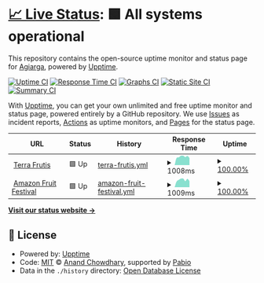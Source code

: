# [📈 Live Status](https://Agiarga.github.io/tf-upptime): <!--live status--> **🟩 All systems operational**

This repository contains the open-source uptime monitor and status page for [Agiarga](https://Agiarga.github.io/tf-upptime), powered by [Upptime](https://github.com/upptime/upptime).

[![Uptime CI](https://github.com/Agiarga/tf-upptime/workflows/Uptime%20CI/badge.svg)](https://github.com/Agiarga/tf-upptime/actions?query=workflow%3A%22Uptime+CI%22)
[![Response Time CI](https://github.com/Agiarga/tf-upptime/workflows/Response%20Time%20CI/badge.svg)](https://github.com/Agiarga/tf-upptime/actions?query=workflow%3A%22Response+Time+CI%22)
[![Graphs CI](https://github.com/Agiarga/tf-upptime/workflows/Graphs%20CI/badge.svg)](https://github.com/Agiarga/tf-upptime/actions?query=workflow%3A%22Graphs+CI%22)
[![Static Site CI](https://github.com/Agiarga/tf-upptime/workflows/Static%20Site%20CI/badge.svg)](https://github.com/Agiarga/tf-upptime/actions?query=workflow%3A%22Static+Site+CI%22)
[![Summary CI](https://github.com/Agiarga/tf-upptime/workflows/Summary%20CI/badge.svg)](https://github.com/Agiarga/tf-upptime/actions?query=workflow%3A%22Summary+CI%22)

With [Upptime](https://upptime.js.org), you can get your own unlimited and free uptime monitor and status page, powered entirely by a GitHub repository. We use [Issues](https://github.com/Agiarga/tf-upptime/issues) as incident reports, [Actions](https://github.com/Agiarga/tf-upptime/actions) as uptime monitors, and [Pages](https://Agiarga.github.io/tf-upptime) for the status page.

<!--start: status pages-->
<!-- This summary is generated by Upptime (https://github.com/upptime/upptime) -->
<!-- Do not edit this manually, your changes will be overwritten -->
<!-- prettier-ignore -->
| URL | Status | History | Response Time | Uptime |
| --- | ------ | ------- | ------------- | ------ |
| <img alt="" src="https://icons.duckduckgo.com/ip3/www.terrafrutis.com.ico" height="13"> [Terra Frutis](https://www.terrafrutis.com) | 🟩 Up | [terra-frutis.yml](https://github.com/Terra-Frutis/upptime/commits/HEAD/history/terra-frutis.yml) | <details><summary><img alt="Response time graph" src="./graphs/terra-frutis/response-time-week.png" height="20"> 1008ms</summary><br><a href="https://status.amazonfruitfestival.com/history/terra-frutis"><img alt="Response time 998" src="https://img.shields.io/endpoint?url=https%3A%2F%2Fraw.githubusercontent.com%2FTerra-Frutis%2Fupptime%2FHEAD%2Fapi%2Fterra-frutis%2Fresponse-time.json"></a><br><a href="https://status.amazonfruitfestival.com/history/terra-frutis"><img alt="24-hour response time 932" src="https://img.shields.io/endpoint?url=https%3A%2F%2Fraw.githubusercontent.com%2FTerra-Frutis%2Fupptime%2FHEAD%2Fapi%2Fterra-frutis%2Fresponse-time-day.json"></a><br><a href="https://status.amazonfruitfestival.com/history/terra-frutis"><img alt="7-day response time 1008" src="https://img.shields.io/endpoint?url=https%3A%2F%2Fraw.githubusercontent.com%2FTerra-Frutis%2Fupptime%2FHEAD%2Fapi%2Fterra-frutis%2Fresponse-time-week.json"></a><br><a href="https://status.amazonfruitfestival.com/history/terra-frutis"><img alt="30-day response time 993" src="https://img.shields.io/endpoint?url=https%3A%2F%2Fraw.githubusercontent.com%2FTerra-Frutis%2Fupptime%2FHEAD%2Fapi%2Fterra-frutis%2Fresponse-time-month.json"></a><br><a href="https://status.amazonfruitfestival.com/history/terra-frutis"><img alt="1-year response time 1001" src="https://img.shields.io/endpoint?url=https%3A%2F%2Fraw.githubusercontent.com%2FTerra-Frutis%2Fupptime%2FHEAD%2Fapi%2Fterra-frutis%2Fresponse-time-year.json"></a></details> | <details><summary><a href="https://status.amazonfruitfestival.com/history/terra-frutis">100.00%</a></summary><a href="https://status.amazonfruitfestival.com/history/terra-frutis"><img alt="All-time uptime 99.98%" src="https://img.shields.io/endpoint?url=https%3A%2F%2Fraw.githubusercontent.com%2FTerra-Frutis%2Fupptime%2FHEAD%2Fapi%2Fterra-frutis%2Fuptime.json"></a><br><a href="https://status.amazonfruitfestival.com/history/terra-frutis"><img alt="24-hour uptime 100.00%" src="https://img.shields.io/endpoint?url=https%3A%2F%2Fraw.githubusercontent.com%2FTerra-Frutis%2Fupptime%2FHEAD%2Fapi%2Fterra-frutis%2Fuptime-day.json"></a><br><a href="https://status.amazonfruitfestival.com/history/terra-frutis"><img alt="7-day uptime 100.00%" src="https://img.shields.io/endpoint?url=https%3A%2F%2Fraw.githubusercontent.com%2FTerra-Frutis%2Fupptime%2FHEAD%2Fapi%2Fterra-frutis%2Fuptime-week.json"></a><br><a href="https://status.amazonfruitfestival.com/history/terra-frutis"><img alt="30-day uptime 99.94%" src="https://img.shields.io/endpoint?url=https%3A%2F%2Fraw.githubusercontent.com%2FTerra-Frutis%2Fupptime%2FHEAD%2Fapi%2Fterra-frutis%2Fuptime-month.json"></a><br><a href="https://status.amazonfruitfestival.com/history/terra-frutis"><img alt="1-year uptime 99.99%" src="https://img.shields.io/endpoint?url=https%3A%2F%2Fraw.githubusercontent.com%2FTerra-Frutis%2Fupptime%2FHEAD%2Fapi%2Fterra-frutis%2Fuptime-year.json"></a></details>
| <img alt="" src="https://icons.duckduckgo.com/ip3/www.amazonfruitfestival.com.ico" height="13"> [Amazon Fruit Festival](https://www.amazonfruitfestival.com/) | 🟩 Up | [amazon-fruit-festival.yml](https://github.com/Terra-Frutis/upptime/commits/HEAD/history/amazon-fruit-festival.yml) | <details><summary><img alt="Response time graph" src="./graphs/amazon-fruit-festival/response-time-week.png" height="20"> 1009ms</summary><br><a href="https://status.amazonfruitfestival.com/history/amazon-fruit-festival"><img alt="Response time 1083" src="https://img.shields.io/endpoint?url=https%3A%2F%2Fraw.githubusercontent.com%2FTerra-Frutis%2Fupptime%2FHEAD%2Fapi%2Famazon-fruit-festival%2Fresponse-time.json"></a><br><a href="https://status.amazonfruitfestival.com/history/amazon-fruit-festival"><img alt="24-hour response time 747" src="https://img.shields.io/endpoint?url=https%3A%2F%2Fraw.githubusercontent.com%2FTerra-Frutis%2Fupptime%2FHEAD%2Fapi%2Famazon-fruit-festival%2Fresponse-time-day.json"></a><br><a href="https://status.amazonfruitfestival.com/history/amazon-fruit-festival"><img alt="7-day response time 1009" src="https://img.shields.io/endpoint?url=https%3A%2F%2Fraw.githubusercontent.com%2FTerra-Frutis%2Fupptime%2FHEAD%2Fapi%2Famazon-fruit-festival%2Fresponse-time-week.json"></a><br><a href="https://status.amazonfruitfestival.com/history/amazon-fruit-festival"><img alt="30-day response time 996" src="https://img.shields.io/endpoint?url=https%3A%2F%2Fraw.githubusercontent.com%2FTerra-Frutis%2Fupptime%2FHEAD%2Fapi%2Famazon-fruit-festival%2Fresponse-time-month.json"></a><br><a href="https://status.amazonfruitfestival.com/history/amazon-fruit-festival"><img alt="1-year response time 1080" src="https://img.shields.io/endpoint?url=https%3A%2F%2Fraw.githubusercontent.com%2FTerra-Frutis%2Fupptime%2FHEAD%2Fapi%2Famazon-fruit-festival%2Fresponse-time-year.json"></a></details> | <details><summary><a href="https://status.amazonfruitfestival.com/history/amazon-fruit-festival">100.00%</a></summary><a href="https://status.amazonfruitfestival.com/history/amazon-fruit-festival"><img alt="All-time uptime 99.98%" src="https://img.shields.io/endpoint?url=https%3A%2F%2Fraw.githubusercontent.com%2FTerra-Frutis%2Fupptime%2FHEAD%2Fapi%2Famazon-fruit-festival%2Fuptime.json"></a><br><a href="https://status.amazonfruitfestival.com/history/amazon-fruit-festival"><img alt="24-hour uptime 100.00%" src="https://img.shields.io/endpoint?url=https%3A%2F%2Fraw.githubusercontent.com%2FTerra-Frutis%2Fupptime%2FHEAD%2Fapi%2Famazon-fruit-festival%2Fuptime-day.json"></a><br><a href="https://status.amazonfruitfestival.com/history/amazon-fruit-festival"><img alt="7-day uptime 100.00%" src="https://img.shields.io/endpoint?url=https%3A%2F%2Fraw.githubusercontent.com%2FTerra-Frutis%2Fupptime%2FHEAD%2Fapi%2Famazon-fruit-festival%2Fuptime-week.json"></a><br><a href="https://status.amazonfruitfestival.com/history/amazon-fruit-festival"><img alt="30-day uptime 99.94%" src="https://img.shields.io/endpoint?url=https%3A%2F%2Fraw.githubusercontent.com%2FTerra-Frutis%2Fupptime%2FHEAD%2Fapi%2Famazon-fruit-festival%2Fuptime-month.json"></a><br><a href="https://status.amazonfruitfestival.com/history/amazon-fruit-festival"><img alt="1-year uptime 99.99%" src="https://img.shields.io/endpoint?url=https%3A%2F%2Fraw.githubusercontent.com%2FTerra-Frutis%2Fupptime%2FHEAD%2Fapi%2Famazon-fruit-festival%2Fuptime-year.json"></a></details>

<!--end: status pages-->

[**Visit our status website →**](https://Agiarga.github.io/tf-upptime)

## 📄 License

- Powered by: [Upptime](https://github.com/upptime/upptime)
- Code: [MIT](./LICENSE) © [Anand Chowdhary](https://anandchowdhary.com), supported by [Pabio](https://pabio.com)
- Data in the `./history` directory: [Open Database License](https://opendatacommons.org/licenses/odbl/1-0/)
